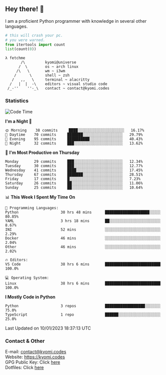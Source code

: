 ## Hey there! 👋
I am a proficient Python programmer with knowledge in several other languages.

```py
# this will crash your pc.
# you were warned.
from itertools import count
list(count(0))
```

```
λ fetchme
       /\         kyomi@universe
      /  \        os ~ arch linux
     /\   \       wm ~ i3wm
    /      \      shell ~ zsh
   /   ,,   \     terminal ~ alacritty
  /   |  |  -\    editors ~ visual studio code
 /_-''    ''-_\   contact ~ contact@kyomi.codes
```

### Statistics
<!--START_SECTION:waka-->
![Code Time](http://img.shields.io/badge/Code%20Time-126%20hrs%2029%20mins-blue)

**I'm a Night 🦉** 

```text
🌞 Morning    38 commits     ████░░░░░░░░░░░░░░░░░░░░░   16.17% 
🌆 Daytime    70 commits     ███████░░░░░░░░░░░░░░░░░░   29.79% 
🌃 Evening    95 commits     ██████████░░░░░░░░░░░░░░░   40.43% 
🌙 Night      32 commits     ███░░░░░░░░░░░░░░░░░░░░░░   13.62%

```
📅 **I'm Most Productive on Thursday** 

```text
Monday       29 commits     ███░░░░░░░░░░░░░░░░░░░░░░   12.34% 
Tuesday      30 commits     ███░░░░░░░░░░░░░░░░░░░░░░   12.77% 
Wednesday    41 commits     ████░░░░░░░░░░░░░░░░░░░░░   17.45% 
Thursday     67 commits     ███████░░░░░░░░░░░░░░░░░░   28.51% 
Friday       17 commits     █░░░░░░░░░░░░░░░░░░░░░░░░   7.23% 
Saturday     26 commits     ██░░░░░░░░░░░░░░░░░░░░░░░   11.06% 
Sunday       25 commits     ██░░░░░░░░░░░░░░░░░░░░░░░   10.64%

```


📊 **This Week I Spent My Time On** 

```text
💬 Programming Languages: 
Python                   30 hrs 48 mins      ████████████████████░░░░░   80.85% 
YAML                     3 hrs 18 mins       ██░░░░░░░░░░░░░░░░░░░░░░░   8.67% 
INI                      52 mins             ░░░░░░░░░░░░░░░░░░░░░░░░░   2.29% 
Docker                   46 mins             ░░░░░░░░░░░░░░░░░░░░░░░░░   2.04% 
Other                    46 mins             ░░░░░░░░░░░░░░░░░░░░░░░░░   2.02%

🔥 Editors: 
VS Code                  38 hrs 6 mins       █████████████████████████   100.0%

💻 Operating System: 
Linux                    38 hrs 6 mins       █████████████████████████   100.0%

```

**I Mostly Code in Python** 

```text
Python                   3 repos             ██████████████████░░░░░░░   75.0% 
TypeScript               1 repo              ██████░░░░░░░░░░░░░░░░░░░   25.0%

```



 Last Updated on 10/01/2023 18:37:13 UTC
<!--END_SECTION:waka-->

### Contact & Other
E-mail: contact@kyomi.codes<br>
Website: https://kyomi.codes<br>
GPG Public Key: Click [here](https://github.com/bitterteriyaki.gpg)<br>
Dotfiles: Click [here](https://github.com/bitterteriyaki/dotfiles)

